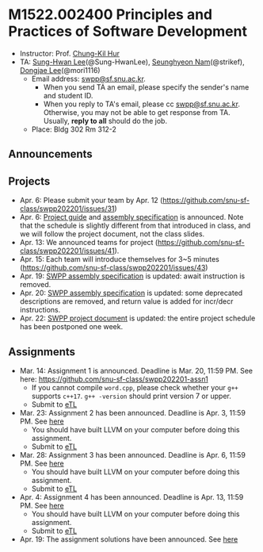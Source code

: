 # M1522.002400 Principles and Practices of Software Development

- Instructor: Prof. [Chung-Kil Hur](http://sf.snu.ac.kr/gil.hur)
- TA: [Sung-Hwan Lee](http://sf.snu.ac.kr/sunghwan.lee/)(@Sung-HwanLee), [Seunghyeon Nam](https://sf.snu.ac.kr/seunghyeon.nam/)(@strikef), [Dongjae Lee](https://sf.snu.ac.kr/dongjae.lee/)(@mori1116)
    + Email address: swpp@sf.snu.ac.kr. 
        * When you send TA an email, please specify the sender's name and student ID.  
        * When you reply to TA's email, please cc swpp@sf.snu.ac.kr.
          Otherwise, you may not be able to get response from TA.
          Usually, **reply to all** should do the job.
    + Place: Bldg 302 Rm 312-2

## Announcements 

## Projects

- Apr. 6: Please submit your team by Apr. 12 (https://github.com/snu-sf-class/swpp202201/issues/31)
- Apr. 6: [Project guide](project/project.pdf) and [assembly specification](project/asmspec.pdf) is announced.
Note that the schedule is slightly different from that introduced in class, and we will follow the project document, not the class slides.
- Apr. 13: We announced teams for project (https://github.com/snu-sf-class/swpp202201/issues/41).
- Apr. 15: Each team will introduce themselves for 3~5 minutes (https://github.com/snu-sf-class/swpp202201/issues/43)
- Apr. 19: [SWPP assembly specification](project/asmspec.pdf) is updated: await instruction is removed.
- Apr. 20: [SWPP assembly specification](project/asmspec.pdf) is updated: some deprecated descriptions are removed, and return value is added for incr/decr instructions.
- Apr. 22: [SWPP project document](project/project.pdf) is updated: the entire project schedule
has been postponed one week.

## Assignments

- Mar. 14: Assignment 1 is announced. Deadline is Mar. 20, 11:59 PM.
  See here: https://github.com/snu-sf-class/swpp202201-assn1
  - If you cannot compile `word.cpp`, please check whether your `g++` supports `c++17`. `g++ -version` should print version 7 or upper.
  - Submit to [eTL](http://etl.snu.ac.kr/mod/assign/view.php?id=1877255)
- Mar. 23: Assignment 2 has been announced. Deadline is Apr. 3, 11:59 PM.
  See [here](https://github.com/snu-sf-class/swpp202201/tree/master/practice/assignments/assignment-2)
  - You should have built LLVM on your computer before doing this assignment.
  - Submit to [eTL](http://etl.snu.ac.kr/mod/assign/view.php?id=1892528)
- Mar. 28: Assignment 3 has been announced. Deadline is Apr. 6, 11:59 PM.
  See [here](https://github.com/snu-sf-class/swpp202201/tree/master/practice/assignments/assignment-3)
  - You should have built LLVM on your computer before doing this assignment.
  - Submit to [eTL](http://etl.snu.ac.kr/mod/assign/view.php?id=1898667)
- Apr. 4: Assignment 4 has been announced. Deadline is Apr. 13, 11:59 PM.
  See [here](https://github.com/snu-sf-class/swpp202201/tree/master/practice/assignments/assignment-4)
  - You should have built LLVM on your computer before doing this assignment.
  - Submit to [eTL](http://etl.snu.ac.kr/mod/assign/view.php?id=1908717)
- Apr. 19: The assignment solutions have been announced. See [here](https://github.com/snu-sf-class/swpp202201-solutions)
